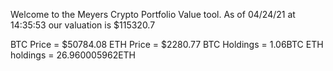 Welcome to the Meyers Crypto Portfolio Value tool. 
As of 04/24/21 at 14:35:53 our valuation is $115320.7 

BTC Price = $50784.08
 ETH Price = $2280.77
BTC Holdings = 1.06BTC
 ETH holdings = 26.960005962ETH 
